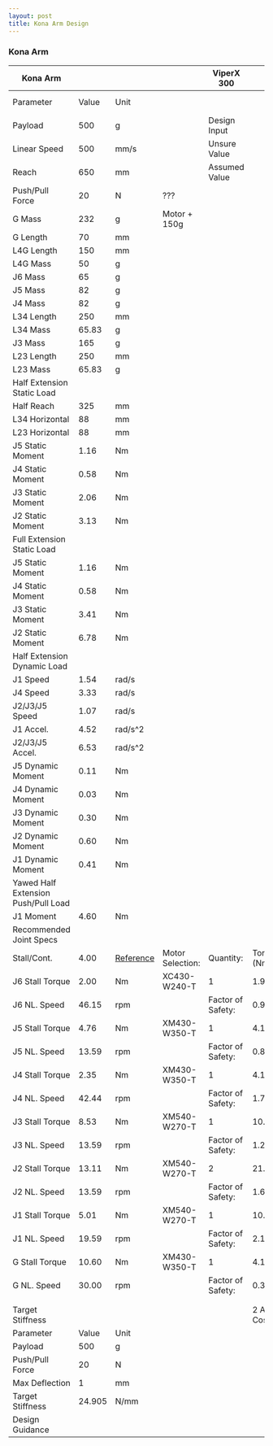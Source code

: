```yaml
---
layout: post
title: Kona Arm Design
---
```

### Kona Arm
| Kona Arm                            |        |                                                                                                                                     |                  | ViperX 300        |             | WidowX 250  |
| ----------------------------------- | ------ | ----------------------------------------------------------------------------------------------------------------------------------- | ---------------- | ----------------- | ----------- | ----------- |
| Parameter                           | Value  | Unit                                                                                                                                |                  |                   |             | Joint Label | Servo | Quantity | Stall Torque (Nm) | Joint Torque (Nm) | NL Speed (rpm) |  | Joint Label | Servo | Quantity | Motor Torque (Nm) | Joint Torque (Nm) | NL Speed (rpm) |
| Payload                             | 500    | g                                                                                                                                   |                  | Design Input      |             | G           | [XM540-W270-T](https://www.robotis.us/dynamixel-xm540-w270-t/) | 1 | 10.6 | 10.6 | 30 |  | G | [XM430-W350-T](https://www.robotis.us/dynamixel-xm430-w350-t/) | 1 | 4.1 | 4.1 | 46 |
| Linear Speed                        | 500    | mm/s                                                                                                                                |                  | Unsure Value      |             | J6          | [XM430-W350-T](https://www.robotis.us/dynamixel-xm430-w350-t/) | 1 | 4.1 | 4.1 | 46 |  | J6 | [XL430-W250-T](https://www.robotis.us/dynamixel-xl430-w250-t/) | 1 | 1.5 | 1.5 | 61 |
| Reach                               | 650    | mm                                                                                                                                  |                  | Assumed Value     |             | J5          | [XM540-W270-T](https://www.robotis.us/dynamixel-xm540-w270-t/) | 1 | 10.6 | 10.6 | 30 |  | J5 | [XM430-W350-T](https://www.robotis.us/dynamixel-xm430-w350-t/) | 1 | 4.1 | 4.1 | 46 |
| Push/Pull Force                     | 20     | N                                                                                                                                   | ???              |                   |             | J4          | [XM430-W350-T](https://www.robotis.us/dynamixel-xm430-w350-t/) | 1 | 4.1 | 4.1 | 46 |  | J4 | [XL430-W250-T](https://www.robotis.us/dynamixel-xl430-w250-t/) | 1 | 1.5 | 1.5 | 61 |
| G Mass                              | 232    | g                                                                                                                                   | Motor + 150g     |                   |             | J3          | [XM540-W270-T](https://www.robotis.us/dynamixel-xm540-w270-t/) | 2 | 10.6 | 21.2 | 30 |  | J3 | [XM430-W350-T](https://www.robotis.us/dynamixel-xm430-w350-t/) | 2 | 4.1 | 8.2 | 46 |
| G Length                            | 70     | mm                                                                                                                                  |                  |                   |             | J2          | [XM540-W270-T](https://www.robotis.us/dynamixel-xm540-w270-t/) | 2 | 10.6 | 21.2 | 30 |  | J2 | [XM430-W350-T](https://www.robotis.us/dynamixel-xm430-w350-t/) | 2 | 4.1 | 8.2 | 46 |
| L4G Length                          | 150    | mm                                                                                                                                  |                  |                   |             | J1          | [XM540-W270-T](https://www.robotis.us/dynamixel-xm540-w270-t/) | 1 | 10.6 | 10.6 | 30 |  | J1 | [XM430-W350-T](https://www.robotis.us/dynamixel-xm430-w350-t/) | 1 | 4.1 | 4.1 | 46 |
| L4G Mass                            | 50     | g                                                                                                                                   |                  |                   |             |             |  |  |  |  |  |  |  |  |  |  |  |  |
| J6 Mass                             | 65     | g                                                                                                                                   |                  |                   |             |             |  |  |  |  |  |  |  |  |  |  |  |  |
| J5 Mass                             | 82     | g                                                                                                                                   |                  |                   |             |             |  |  |  |  |  |  |  |  |  |  |  |  |
| J4 Mass                             | 82     | g                                                                                                                                   |                  |                   |             |             |  |  |  |  |  |  |  |  |  |  |  |  |
| L34 Length                          | 250    | mm                                                                                                                                  |                  |                   |             |             |  |  |  |  |  |  |  |  |  |  |  |  |
| L34 Mass                            | 65.83  | g                                                                                                                                   |                  |                   |             |             |  |  |  |  |  |  |  |  |  |  |  |  |
| J3 Mass                             | 165    | g                                                                                                                                   |                  |                   |             |             |  |  |  |  |  |  |  |  |  |  |  |  |
| L23 Length                          | 250    | mm                                                                                                                                  |                  |                   |             |             |  |  |  |  |  |  |  |  |  |  |  |  |
| L23 Mass                            | 65.83  | g                                                                                                                                   |                  |                   |             |             |  |  |  |  |  |  |  |  |  |  |  |  |
| Half Extension Static Load          |        |                                                                                                                                     |                  |                   |             |             |  |  |  |  |  |  |  |  |  |  |
| Half Reach                          | 325    | mm                                                                                                                                  |                  |                   |             |             |  |  |  |  |  |  |  |  |  |  |  |  |
| L34 Horizontal                      | 88     | mm                                                                                                                                  |                  |                   |             |             |  |  |  |  |  |  |  |  |  |  |  |  |
| L23 Horizontal                      | 88     | mm                                                                                                                                  |                  |                   |             |             |  |  |  |  |  |  |  |  |  |  |  |  |
| J5 Static Moment                    | 1.16   | Nm                                                                                                                                  |                  |                   |             |             |  |  |  |  |  |  |  |  |  |  |  |  |
| J4 Static Moment                    | 0.58   | Nm                                                                                                                                  |                  |                   |             |             |  |  |  |  |  |  |  |  |  |  |  |  |
| J3 Static Moment                    | 2.06   | Nm                                                                                                                                  |                  |                   |             |             |  |  |  |  |  |  |  |  |  |  |  |  |
| J2 Static Moment                    | 3.13   | Nm                                                                                                                                  |                  |                   |             |             |  |  |  |  |  |  |  |  |  |  |  |  |
| Full Extension Static Load          |        |                                                                                                                                     |                  |                   |             |             |  |  |  |  |  |  |  |  |  |  |
| J5 Static Moment                    | 1.16   | Nm                                                                                                                                  |                  |                   |             |             |  |  |  |  |  |  |  |  |  |  |  |  |
| J4 Static Moment                    | 0.58   | Nm                                                                                                                                  |                  |                   |             |             |  |  |  |  |  |  |  |  |  |  |  |  |
| J3 Static Moment                    | 3.41   | Nm                                                                                                                                  |                  |                   |             |             |  |  |  |  |  |  |  |  |  |  |  |  |
| J2 Static Moment                    | 6.78   | Nm                                                                                                                                  |                  |                   |             |             |  |  |  |  |  |  |  |  |  |  |  |  |
| Half Extension Dynamic Load         |        |                                                                                                                                     |                  |                   |             |             |  |  |  |  |  |  |  |  |  |  |
| J1 Speed                            | 1.54   | rad/s                                                                                                                               |                  |                   |             |             |  |  |  |  |  |  |  |  |  |  |  |  |
| J4 Speed                            | 3.33   | rad/s                                                                                                                               |                  |                   |             |             |  |  |  |  |  |  |  |  |  |  |  |  |
| J2/J3/J5 Speed                      | 1.07   | rad/s                                                                                                                               |                  |                   |             |             |  |  |  |  |  |  |  |  |  |  |  |  |
| J1 Accel.                           | 4.52   | rad/s^2                                                                                                                             |                  |                   |             |             |  |  |  |  |  |  |  |  |  |  |  |  |
| J2/J3/J5 Accel.                     | 6.53   | rad/s^2                                                                                                                             |                  |                   |             |             |  |  |  |  |  |  |  |  |  |  |  |  |
| J5 Dynamic Moment                   | 0.11   | Nm                                                                                                                                  |                  |                   |             |             |  |  |  |  |  |  |  |  |  |  |  |  |
| J4 Dynamic Moment                   | 0.03   | Nm                                                                                                                                  |                  |                   |             |             |  |  |  |  |  |  |  |  |  |  |  |  |
| J3 Dynamic Moment                   | 0.30   | Nm                                                                                                                                  |                  |                   |             |             |  |  |  |  |  |  |  |  |  |  |  |  |
| J2 Dynamic Moment                   | 0.60   | Nm                                                                                                                                  |                  |                   |             |             |  |  |  |  |  |  |  |  |  |  |  |  |
| J1 Dynamic Moment                   | 0.41   | Nm                                                                                                                                  |                  |                   |             |             |  |  |  |  |  |  |  |  |  |  |  |  |
| Yawed Half Extension Push/Pull Load |        |                                                                                                                                     |                  |                   |             |             |  |  |  |  |  |  |  |  |  |  |
| J1 Moment                           | 4.60   | Nm                                                                                                                                  |                  |                   |             |             |  |  |  |  |  |  |  |  |  |  |  |  |
| Recommended Joint Specs             |        |                                                                                                                                     |                  |                   |             |             |  |  |  |  |  |  |  |  |  |  |
| Stall/Cont.                         | 4.00   | [Reference](https://www.robotis.us/robotis-blog/torque-ratings/#:~:text=Take%20a%20look%20at%20this,(but%20less%20total%20torque).) | Motor Selection: | Quantity:         | Torque (Nm) | Speed (rpm) | Mass (g) | Cost |  |  |  |  |  |  |  |  |  |  |
| J6 Stall Torque                     | 2.00   | Nm                                                                                                                                  | XC430-W240-T     | 1                 | 1.9         | 70          | 65 | $119.90 |  |  |  |  |  |  |  |  |  |  |
| J6 NL. Speed                        | 46.15  | rpm                                                                                                                                 |                  | Factor of Safety: | 0.95        | 1.52        |  |  |  |  |  |  |  |  |  |  |  |  |
| J5 Stall Torque                     | 4.76   | Nm                                                                                                                                  | XM430-W350-T     | 1                 | 4.1         | 46          | 82 | $269.90 |  | XM430-W350-T | XC430-W240-T | XL430-W250-T \*2 |
| J5 NL. Speed                        | 13.59  | rpm                                                                                                                                 |                  | Factor of Safety: | 0.86        | 3.38        |  |  |  | 0.86 | 3.38 | $269.00 | 0.4 | 5.15 | $119.00 | 0.63 | 4.49 | $99.00 |
| J4 Stall Torque                     | 2.35   | Nm                                                                                                                                  | XM430-W350-T     | 1                 | 4.1         | 46          | 82 | $269.90 |  | XM430-W350-T | XC430-W240-T | XL430-W250-T |
| J4 NL. Speed                        | 42.44  | rpm                                                                                                                                 |                  | Factor of Safety: | 1.74        | 1.08        |  |  |  | 1.74 | 1.08 | $269.00 | 0.81 | 1.65 | $119.00 | 0.64 | 1.44 | $49.00 |
| J3 Stall Torque                     | 8.53   | Nm                                                                                                                                  | XM540-W270-T     | 1                 | 10.6        | 30          | 165 | $419.90 |  | XM540-W270-T | XM430-W350-T | XC430-W240-T \*2 |
| J3 NL. Speed                        | 13.59  | rpm                                                                                                                                 |                  | Factor of Safety: | 1.24        | 2.21        |  |  |  | 1.25 | 2.21 | $419.00 | 0.48 | 3.38 | $269.00 | 0.45 | 5.15 | $239.00 |
| J2 Stall Torque                     | 13.11  | Nm                                                                                                                                  | XM540-W270-T     | 2                 | 21.2        | 30          | 330 | $839.80 |  | XM540-W270-T \*2 | XM540-W270-T | XM430-W350-T |
| J2 NL. Speed                        | 13.59  | rpm                                                                                                                                 |                  | Factor of Safety: | 1.62        | 2.21        |  |  |  | 1.63 | 2.21 | $839.00 | 0.80 | 2.21 | $419.00 | 0.63 | 3.38 | $539.00 |
| J1 Stall Torque                     | 5.01   | Nm                                                                                                                                  | XM540-W270-T     | 1                 | 10.6        | 30          | 165 | $419.90 |  |  |  |  |  |  |  |  |  |  |
| J1 NL. Speed                        | 19.59  | rpm                                                                                                                                 |                  | Factor of Safety: | 2.12        | 1.53        |  |  |  |  |  |  |  |  |  |  |  |  |
| G Stall Torque                      | 10.60  | Nm                                                                                                                                  | XM430-W350-T     | 1                 | 4.1         | 46          | 82 | $269.90 |  |  | Quantity 1 Arm | Quantity 2 Arm |  |  |  |  |  |  |
| G NL. Speed                         | 30.00  | rpm                                                                                                                                 |                  | Factor of Safety: | 0.39        | 1.53        |  |  |  | XC430-W240-T | 1 | 2 |  |  |  |  |  |  |
|                                     |        |                                                                                                                                     |                  |                   |             |             | 1 Arm Cost: | $2,609.20 | USD | XM430-W350-T | 3 | 6 |  |  |  |  |  |  |
|                                     |        |                                                                                                                                     |                  |                   |             |             |  | $3,470.24 | CAD | XM540-W270-T | 3 | 6 |  |  |  |  |  |  |
| Target Stiffness                    |        |                                                                                                                                     |                  |                   | 2 Arm Cost: | $5,218.40   | USD |  |  |  |  |  |  |  |  |  |
| Parameter                           | Value  | Unit                                                                                                                                |                  |                   |             |             |  | $6,940.47 | CAD | Structure |  |  |  |  |  |
| Payload                             | 500    | g                                                                                                                                   |                  |                   |             |             |  |  |  | [30mm Carbon Tube](https://www.amazon.ca/Length-Carbon-40x37x600MM-Available-Wrapped/dp/B09TYYJ1M4/ref=sr_1_4?crid=2YK9F2OBH9W22&keywords=32mm%2Bcarbon%2Bfiber%2Btube&qid=1699151467&refinements=p_85%3A5690392011&rnid=5690384011&rps=1&sprefix=32mm%2Bcarbon%2Bfiber%2Btube%2Caps%2C74&sr=8-4&th=1) | Amazon |  |  |  |  |  |  |
| Push/Pull Force                     | 20     | N                                                                                                                                   |                  |                   |             |             |  |  |  | [30mm Carbon Tube](https://www.aliexpress.com/w/wholesale-30mm-carbon-fiber-tube.html?spm=a2g0o.productlist.search.0) | Aliexpress |  |  |  |  |  |  |
| Max Deflection                      | 1      | mm                                                                                                                                  |                  |                   |             |             |  |  |  | [30mm Carbon Tube](https://www.aliexpress.com/item/1005005255644250.html?spm=a2g0o.productlist.main.7.5a823be3tFXuW2&algo_pvid=e7b2dbd5-9587-4042-a349-29e19991c6c5&algo_exp_id=e7b2dbd5-9587-4042-a349-29e19991c6c5-3&pdp_npi=4%40dis%21CAD%2118.87%2113.24%21%21%2198.21%21%21%402103237316991516106774074ee103%2112000032379628779%21sea%21CA%21730391725%21AC&curPageLogUid=nvNBOIj9bzbo) | Aliexpress |  |  |  |  |  |  |
| Target Stiffness                    | 24.905 | N/mm                                                                                                                                |                  |                   |             |             |  |  |  | [30mm Carbon Tube](https://www.aliexpress.com/item/1005004410446882.html?spm=a2g0o.productlist.main.17.5a823be3tFXuW2&algo_pvid=e7b2dbd5-9587-4042-a349-29e19991c6c5&algo_exp_id=e7b2dbd5-9587-4042-a349-29e19991c6c5-8&pdp_npi=4%40dis%21CAD%215.73%210.69%21%21%214.07%21%21%402103237316991516106774074ee103%2112000029085755564%21sea%21CA%21730391725%21AC&curPageLogUid=Z3H8fjPnEULQ) | Aliexpress |  |  |  |  |  |  |
| Design Guidance                     |        |                                                                                                                                     |                  |                   |             |             |  | [540 Moving Frame](https://www.mouser.ca/ProductDetail/ROBOTIS/903-0270-300?qs=MLItCLRbWswDwrPUt%252BJPIw%3D%3D) |  | Mouser |  |  |  |  |  |